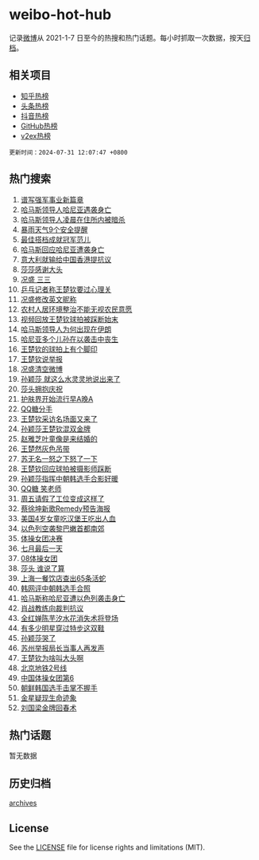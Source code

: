 # weibo-hot-hub

记录[微博](https://www.weibo.com)从 2021-1-7 日至今的热搜和热门话题。每小时抓取一次数据，按天[归档](archives)。

## 相关项目

- [知乎热榜](https://github.com/lonnyzhang423/zhihu-hot-hub)
- [头条热榜](https://github.com/lonnyzhang423/toutiao-hot-hub)
- [抖音热榜](https://github.com/lonnyzhang423/douyin-hot-hub)
- [GitHub热榜](https://github.com/lonnyzhang423/github-hot-hub)
- [v2ex热榜](https://github.com/lonnyzhang423/v2ex-hot-hub)


`更新时间：2024-07-31 12:07:47 +0800`

## 热门搜索

1. [谱写强军事业新篇章](https://m.weibo.cn/search?containerid=100103type%3D1%26t%3D10%26q%3D%23%E8%B0%B1%E5%86%99%E5%BC%BA%E5%86%9B%E4%BA%8B%E4%B8%9A%E6%96%B0%E7%AF%87%E7%AB%A0%23&stream_entry_id=51&isnewpage=1&extparam=seat%3D1%26cate%3D10103%26pos%3D0%26dgr%3D0%26filter_type%3Drealtimehot%26stream_entry_id%3D51%26c_type%3D51%26q%3D%2523%25E8%25B0%25B1%25E5%2586%2599%25E5%25BC%25BA%25E5%2586%259B%25E4%25BA%258B%25E4%25B8%259A%25E6%2596%25B0%25E7%25AF%2587%25E7%25AB%25A0%2523%26display_time%3D1722398866%26pre_seqid%3D1722398866390018318107)
1. [哈马斯领导人哈尼亚遇袭身亡](https://m.weibo.cn/search?containerid=100103type%3D1%26t%3D10%26q%3D%23%E5%93%88%E9%A9%AC%E6%96%AF%E9%A2%86%E5%AF%BC%E4%BA%BA%E5%93%88%E5%B0%BC%E4%BA%9A%E9%81%87%E8%A2%AD%E8%BA%AB%E4%BA%A1%23&stream_entry_id=31&isnewpage=1&extparam=seat%3D1%26cate%3D5001%26pos%3D0%26lcate%3D5001%26flag%3D4%26stream_entry_id%3D31%26q%3D%2523%25E5%2593%2588%25E9%25A9%25AC%25E6%2596%25AF%25E9%25A2%2586%25E5%25AF%25BC%25E4%25BA%25BA%25E5%2593%2588%25E5%25B0%25BC%25E4%25BA%259A%25E9%2581%2587%25E8%25A2%25AD%25E8%25BA%25AB%25E4%25BA%25A1%2523%26dgr%3D0%26filter_type%3Drealtimehot%26band_rank%3D1%26c_type%3D31%26realpos%3D1%26display_time%3D1722398866%26pre_seqid%3D1722398866390018318107)
1. [哈马斯领导人凌晨在住所内被暗杀](https://m.weibo.cn/search?containerid=100103type%3D1%26t%3D10%26q%3D%23%E5%93%88%E9%A9%AC%E6%96%AF%E9%A2%86%E5%AF%BC%E4%BA%BA%E5%87%8C%E6%99%A8%E5%9C%A8%E4%BD%8F%E6%89%80%E5%86%85%E8%A2%AB%E6%9A%97%E6%9D%80%23&stream_entry_id=31&isnewpage=1&extparam=seat%3D1%26cate%3D5001%26pos%3D1%26lcate%3D5001%26flag%3D1%26stream_entry_id%3D31%26q%3D%2523%25E5%2593%2588%25E9%25A9%25AC%25E6%2596%25AF%25E9%25A2%2586%25E5%25AF%25BC%25E4%25BA%25BA%25E5%2587%258C%25E6%2599%25A8%25E5%259C%25A8%25E4%25BD%258F%25E6%2589%2580%25E5%2586%2585%25E8%25A2%25AB%25E6%259A%2597%25E6%259D%2580%2523%26dgr%3D0%26filter_type%3Drealtimehot%26band_rank%3D2%26c_type%3D31%26realpos%3D2%26display_time%3D1722398866%26pre_seqid%3D1722398866390018318107)
1. [暴雨天气9个安全提醒](https://m.weibo.cn/search?containerid=100103type%3D1%26t%3D10%26q%3D%23%E6%9A%B4%E9%9B%A8%E5%A4%A9%E6%B0%949%E4%B8%AA%E5%AE%89%E5%85%A8%E6%8F%90%E9%86%92%23&stream_entry_id=31&isnewpage=1&extparam=seat%3D1%26cate%3D5001%26pos%3D2%26lcate%3D5001%26flag%3D0%26stream_entry_id%3D31%26q%3D%2523%25E6%259A%25B4%25E9%259B%25A8%25E5%25A4%25A9%25E6%25B0%25949%25E4%25B8%25AA%25E5%25AE%2589%25E5%2585%25A8%25E6%258F%2590%25E9%2586%2592%2523%26dgr%3D0%26filter_type%3Drealtimehot%26band_rank%3D3%26c_type%3D31%26realpos%3D3%26display_time%3D1722398866%26pre_seqid%3D1722398866390018318107)
1. [最佳搭档成就冠军范儿](https://m.weibo.cn/search?containerid=100103type%3D1%26t%3D10%26q%3D%23%E6%9C%80%E4%BD%B3%E6%90%AD%E6%A1%A3%E6%88%90%E5%B0%B1%E5%86%A0%E5%86%9B%E8%8C%83%E5%84%BF%23&stream_entry_id=31&isnewpage=1&extparam=seat%3D1%26topic_ad%3D1%26cate%3D5001%26pos%3D3%26lcate%3D5001%26stream_entry_id%3D31%26q%3D%2523%25E6%259C%2580%25E4%25BD%25B3%25E6%2590%25AD%25E6%25A1%25A3%25E6%2588%2590%25E5%25B0%25B1%25E5%2586%25A0%25E5%2586%259B%25E8%258C%2583%25E5%2584%25BF%2523%26dgr%3D0%26adid%3D248592%26filter_type%3Drealtimehot%26band_rank%3D4%26c_type%3D31%26is_ad_pos%3D1%26display_time%3D1722398866%26pre_seqid%3D1722398866390018318107)
1. [哈马斯回应哈尼亚遭袭身亡](https://m.weibo.cn/search?containerid=100103type%3D1%26t%3D10%26q%3D%23%E5%93%88%E9%A9%AC%E6%96%AF%E5%9B%9E%E5%BA%94%E5%93%88%E5%B0%BC%E4%BA%9A%E9%81%AD%E8%A2%AD%E8%BA%AB%E4%BA%A1%23&stream_entry_id=31&isnewpage=1&extparam=seat%3D1%26cate%3D5001%26pos%3D4%26lcate%3D5001%26flag%3D1%26stream_entry_id%3D31%26q%3D%2523%25E5%2593%2588%25E9%25A9%25AC%25E6%2596%25AF%25E5%259B%259E%25E5%25BA%2594%25E5%2593%2588%25E5%25B0%25BC%25E4%25BA%259A%25E9%2581%25AD%25E8%25A2%25AD%25E8%25BA%25AB%25E4%25BA%25A1%2523%26dgr%3D0%26filter_type%3Drealtimehot%26band_rank%3D4%26c_type%3D31%26realpos%3D4%26display_time%3D1722398866%26pre_seqid%3D1722398866390018318107)
1. [意大利就输给中国香港提抗议](https://m.weibo.cn/search?containerid=100103type%3D1%26t%3D10%26q%3D%23%E6%84%8F%E5%A4%A7%E5%88%A9%E5%B0%B1%E8%BE%93%E7%BB%99%E4%B8%AD%E5%9B%BD%E9%A6%99%E6%B8%AF%E6%8F%90%E6%8A%97%E8%AE%AE%23&stream_entry_id=31&isnewpage=1&extparam=seat%3D1%26cate%3D5001%26pos%3D5%26lcate%3D5001%26flag%3D1%26stream_entry_id%3D31%26q%3D%2523%25E6%2584%258F%25E5%25A4%25A7%25E5%2588%25A9%25E5%25B0%25B1%25E8%25BE%2593%25E7%25BB%2599%25E4%25B8%25AD%25E5%259B%25BD%25E9%25A6%2599%25E6%25B8%25AF%25E6%258F%2590%25E6%258A%2597%25E8%25AE%25AE%2523%26dgr%3D0%26filter_type%3Drealtimehot%26band_rank%3D5%26c_type%3D31%26realpos%3D5%26display_time%3D1722398866%26pre_seqid%3D1722398866390018318107)
1. [莎莎感谢大头](https://m.weibo.cn/search?containerid=100103type%3D1%26t%3D10%26q%3D%23%E8%8E%8E%E8%8E%8E%E6%84%9F%E8%B0%A2%E5%A4%A7%E5%A4%B4%23&stream_entry_id=31&isnewpage=1&extparam=seat%3D1%26cate%3D5001%26pos%3D6%26lcate%3D5001%26flag%3D16%26stream_entry_id%3D31%26q%3D%2523%25E8%258E%258E%25E8%258E%258E%25E6%2584%259F%25E8%25B0%25A2%25E5%25A4%25A7%25E5%25A4%25B4%2523%26dgr%3D0%26filter_type%3Drealtimehot%26band_rank%3D6%26c_type%3D31%26realpos%3D6%26display_time%3D1722398866%26pre_seqid%3D1722398866390018318107)
1. [况盛 三三](https://m.weibo.cn/search?containerid=100103type%3D1%26t%3D10%26q%3D%E5%86%B5%E7%9B%9B+%E4%B8%89%E4%B8%89&stream_entry_id=31&isnewpage=1&extparam=seat%3D1%26cate%3D5001%26pos%3D7%26lcate%3D5001%26flag%3D2%26stream_entry_id%3D31%26q%3D%25E5%2586%25B5%25E7%259B%259B%2520%25E4%25B8%2589%25E4%25B8%2589%26dgr%3D0%26filter_type%3Drealtimehot%26band_rank%3D7%26c_type%3D31%26realpos%3D7%26display_time%3D1722398866%26pre_seqid%3D1722398866390018318107)
1. [乒乓记者称王楚钦要过心理关](https://m.weibo.cn/search?containerid=100103type%3D1%26t%3D10%26q%3D%23%E4%B9%92%E4%B9%93%E8%AE%B0%E8%80%85%E7%A7%B0%E7%8E%8B%E6%A5%9A%E9%92%A6%E8%A6%81%E8%BF%87%E5%BF%83%E7%90%86%E5%85%B3%23&stream_entry_id=31&isnewpage=1&extparam=seat%3D1%26cate%3D5001%26pos%3D8%26lcate%3D5001%26flag%3D2%26stream_entry_id%3D31%26q%3D%2523%25E4%25B9%2592%25E4%25B9%2593%25E8%25AE%25B0%25E8%2580%2585%25E7%25A7%25B0%25E7%258E%258B%25E6%25A5%259A%25E9%2592%25A6%25E8%25A6%2581%25E8%25BF%2587%25E5%25BF%2583%25E7%2590%2586%25E5%2585%25B3%2523%26dgr%3D0%26filter_type%3Drealtimehot%26band_rank%3D8%26c_type%3D31%26realpos%3D8%26display_time%3D1722398866%26pre_seqid%3D1722398866390018318107)
1. [况盛修改英文昵称](https://m.weibo.cn/search?containerid=100103type%3D1%26t%3D10%26q%3D%23%E5%86%B5%E7%9B%9B%E4%BF%AE%E6%94%B9%E8%8B%B1%E6%96%87%E6%98%B5%E7%A7%B0%23&stream_entry_id=31&isnewpage=1&extparam=seat%3D1%26cate%3D5001%26pos%3D9%26lcate%3D5001%26flag%3D0%26stream_entry_id%3D31%26q%3D%2523%25E5%2586%25B5%25E7%259B%259B%25E4%25BF%25AE%25E6%2594%25B9%25E8%258B%25B1%25E6%2596%2587%25E6%2598%25B5%25E7%25A7%25B0%2523%26dgr%3D0%26filter_type%3Drealtimehot%26band_rank%3D9%26c_type%3D31%26realpos%3D9%26display_time%3D1722398866%26pre_seqid%3D1722398866390018318107)
1. [农村人居环境整治不能无视农民意愿](https://m.weibo.cn/search?containerid=100103type%3D1%26t%3D10%26q%3D%23%E5%86%9C%E6%9D%91%E4%BA%BA%E5%B1%85%E7%8E%AF%E5%A2%83%E6%95%B4%E6%B2%BB%E4%B8%8D%E8%83%BD%E6%97%A0%E8%A7%86%E5%86%9C%E6%B0%91%E6%84%8F%E6%84%BF%23&stream_entry_id=31&isnewpage=1&extparam=seat%3D1%26cate%3D5001%26pos%3D10%26lcate%3D5001%26flag%3D1%26stream_entry_id%3D31%26q%3D%2523%25E5%2586%259C%25E6%259D%2591%25E4%25BA%25BA%25E5%25B1%2585%25E7%258E%25AF%25E5%25A2%2583%25E6%2595%25B4%25E6%25B2%25BB%25E4%25B8%258D%25E8%2583%25BD%25E6%2597%25A0%25E8%25A7%2586%25E5%2586%259C%25E6%25B0%2591%25E6%2584%258F%25E6%2584%25BF%2523%26dgr%3D0%26filter_type%3Drealtimehot%26band_rank%3D10%26c_type%3D31%26realpos%3D10%26display_time%3D1722398866%26pre_seqid%3D1722398866390018318107)
1. [视频回放王楚钦球拍被踩断始末](https://m.weibo.cn/search?containerid=100103type%3D1%26t%3D10%26q%3D%23%E8%A7%86%E9%A2%91%E5%9B%9E%E6%94%BE%E7%8E%8B%E6%A5%9A%E9%92%A6%E7%90%83%E6%8B%8D%E8%A2%AB%E8%B8%A9%E6%96%AD%E5%A7%8B%E6%9C%AB%23&stream_entry_id=31&isnewpage=1&extparam=seat%3D1%26cate%3D5001%26pos%3D11%26lcate%3D5001%26flag%3D2%26stream_entry_id%3D31%26q%3D%2523%25E8%25A7%2586%25E9%25A2%2591%25E5%259B%259E%25E6%2594%25BE%25E7%258E%258B%25E6%25A5%259A%25E9%2592%25A6%25E7%2590%2583%25E6%258B%258D%25E8%25A2%25AB%25E8%25B8%25A9%25E6%2596%25AD%25E5%25A7%258B%25E6%259C%25AB%2523%26dgr%3D0%26filter_type%3Drealtimehot%26band_rank%3D11%26c_type%3D31%26realpos%3D11%26display_time%3D1722398866%26pre_seqid%3D1722398866390018318107)
1. [哈马斯领导人为何出现在伊朗](https://m.weibo.cn/search?containerid=100103type%3D1%26t%3D10%26q%3D%23%E5%93%88%E9%A9%AC%E6%96%AF%E9%A2%86%E5%AF%BC%E4%BA%BA%E4%B8%BA%E4%BD%95%E5%87%BA%E7%8E%B0%E5%9C%A8%E4%BC%8A%E6%9C%97%23&stream_entry_id=31&isnewpage=1&extparam=seat%3D1%26cate%3D5001%26pos%3D12%26lcate%3D5001%26flag%3D1%26stream_entry_id%3D31%26q%3D%2523%25E5%2593%2588%25E9%25A9%25AC%25E6%2596%25AF%25E9%25A2%2586%25E5%25AF%25BC%25E4%25BA%25BA%25E4%25B8%25BA%25E4%25BD%2595%25E5%2587%25BA%25E7%258E%25B0%25E5%259C%25A8%25E4%25BC%258A%25E6%259C%2597%2523%26dgr%3D0%26filter_type%3Drealtimehot%26band_rank%3D12%26c_type%3D31%26realpos%3D12%26display_time%3D1722398866%26pre_seqid%3D1722398866390018318107)
1. [哈尼亚多个儿孙在以袭击中丧生](https://m.weibo.cn/search?containerid=100103type%3D1%26t%3D10%26q%3D%23%E5%93%88%E5%B0%BC%E4%BA%9A%E5%A4%9A%E4%B8%AA%E5%84%BF%E5%AD%99%E5%9C%A8%E4%BB%A5%E8%A2%AD%E5%87%BB%E4%B8%AD%E4%B8%A7%E7%94%9F%23&stream_entry_id=31&isnewpage=1&extparam=seat%3D1%26cate%3D5001%26pos%3D13%26lcate%3D5001%26flag%3D1%26stream_entry_id%3D31%26q%3D%2523%25E5%2593%2588%25E5%25B0%25BC%25E4%25BA%259A%25E5%25A4%259A%25E4%25B8%25AA%25E5%2584%25BF%25E5%25AD%2599%25E5%259C%25A8%25E4%25BB%25A5%25E8%25A2%25AD%25E5%2587%25BB%25E4%25B8%25AD%25E4%25B8%25A7%25E7%2594%259F%2523%26dgr%3D0%26filter_type%3Drealtimehot%26band_rank%3D13%26c_type%3D31%26realpos%3D13%26display_time%3D1722398866%26pre_seqid%3D1722398866390018318107)
1. [王楚钦的球拍上有个脚印](https://m.weibo.cn/search?containerid=100103type%3D1%26t%3D10%26q%3D%23%E7%8E%8B%E6%A5%9A%E9%92%A6%E7%9A%84%E7%90%83%E6%8B%8D%E4%B8%8A%E6%9C%89%E4%B8%AA%E8%84%9A%E5%8D%B0%23&stream_entry_id=31&isnewpage=1&extparam=seat%3D1%26cate%3D5001%26pos%3D14%26lcate%3D5001%26flag%3D2%26stream_entry_id%3D31%26q%3D%2523%25E7%258E%258B%25E6%25A5%259A%25E9%2592%25A6%25E7%259A%2584%25E7%2590%2583%25E6%258B%258D%25E4%25B8%258A%25E6%259C%2589%25E4%25B8%25AA%25E8%2584%259A%25E5%258D%25B0%2523%26dgr%3D0%26filter_type%3Drealtimehot%26band_rank%3D14%26c_type%3D31%26realpos%3D14%26display_time%3D1722398866%26pre_seqid%3D1722398866390018318107)
1. [王楚钦说举报](https://m.weibo.cn/search?containerid=100103type%3D1%26t%3D10%26q%3D%23%E7%8E%8B%E6%A5%9A%E9%92%A6%E8%AF%B4%E4%B8%BE%E6%8A%A5%23&stream_entry_id=31&isnewpage=1&extparam=seat%3D1%26cate%3D5001%26pos%3D15%26lcate%3D5001%26flag%3D0%26stream_entry_id%3D31%26q%3D%2523%25E7%258E%258B%25E6%25A5%259A%25E9%2592%25A6%25E8%25AF%25B4%25E4%25B8%25BE%25E6%258A%25A5%2523%26dgr%3D0%26filter_type%3Drealtimehot%26band_rank%3D15%26c_type%3D31%26realpos%3D15%26display_time%3D1722398866%26pre_seqid%3D1722398866390018318107)
1. [况盛清空微博](https://m.weibo.cn/search?containerid=100103type%3D1%26t%3D10%26q%3D%23%E5%86%B5%E7%9B%9B%E6%B8%85%E7%A9%BA%E5%BE%AE%E5%8D%9A%23&stream_entry_id=31&isnewpage=1&extparam=seat%3D1%26cate%3D5001%26pos%3D16%26lcate%3D5001%26flag%3D2%26stream_entry_id%3D31%26q%3D%2523%25E5%2586%25B5%25E7%259B%259B%25E6%25B8%2585%25E7%25A9%25BA%25E5%25BE%25AE%25E5%258D%259A%2523%26dgr%3D0%26filter_type%3Drealtimehot%26band_rank%3D16%26c_type%3D31%26realpos%3D16%26display_time%3D1722398866%26pre_seqid%3D1722398866390018318107)
1. [孙颖莎 就这么水灵灵地说出来了](https://m.weibo.cn/search?containerid=100103type%3D1%26t%3D10%26q%3D%E5%AD%99%E9%A2%96%E8%8E%8E+%E5%B0%B1%E8%BF%99%E4%B9%88%E6%B0%B4%E7%81%B5%E7%81%B5%E5%9C%B0%E8%AF%B4%E5%87%BA%E6%9D%A5%E4%BA%86&stream_entry_id=31&isnewpage=1&extparam=seat%3D1%26cate%3D5001%26pos%3D17%26lcate%3D5001%26flag%3D2%26stream_entry_id%3D31%26q%3D%25E5%25AD%2599%25E9%25A2%2596%25E8%258E%258E%2520%25E5%25B0%25B1%25E8%25BF%2599%25E4%25B9%2588%25E6%25B0%25B4%25E7%2581%25B5%25E7%2581%25B5%25E5%259C%25B0%25E8%25AF%25B4%25E5%2587%25BA%25E6%259D%25A5%25E4%25BA%2586%26dgr%3D0%26filter_type%3Drealtimehot%26band_rank%3D17%26c_type%3D31%26realpos%3D17%26display_time%3D1722398866%26pre_seqid%3D1722398866390018318107)
1. [莎头拥抱庆祝](https://m.weibo.cn/search?containerid=100103type%3D1%26t%3D10%26q%3D%E8%8E%8E%E5%A4%B4%E6%8B%A5%E6%8A%B1%E5%BA%86%E7%A5%9D&stream_entry_id=31&isnewpage=1&extparam=seat%3D1%26cate%3D5001%26pos%3D18%26lcate%3D5001%26flag%3D0%26stream_entry_id%3D31%26q%3D%25E8%258E%258E%25E5%25A4%25B4%25E6%258B%25A5%25E6%258A%25B1%25E5%25BA%2586%25E7%25A5%259D%26dgr%3D0%26filter_type%3Drealtimehot%26band_rank%3D18%26c_type%3D31%26realpos%3D18%26display_time%3D1722398866%26pre_seqid%3D1722398866390018318107)
1. [护肤界开始流行早A晚A](https://m.weibo.cn/search?containerid=100103type%3D1%26t%3D10%26q%3D%23%E6%8A%A4%E8%82%A4%E7%95%8C%E5%BC%80%E5%A7%8B%E6%B5%81%E8%A1%8C%E6%97%A9A%E6%99%9AA%23&stream_entry_id=31&isnewpage=1&extparam=seat%3D1%26cate%3D5001%26pos%3D19%26lcate%3D5001%26flag%3D0%26stream_entry_id%3D31%26q%3D%2523%25E6%258A%25A4%25E8%2582%25A4%25E7%2595%258C%25E5%25BC%2580%25E5%25A7%258B%25E6%25B5%2581%25E8%25A1%258C%25E6%2597%25A9A%25E6%2599%259AA%2523%26realpos%3D19%26adid%3D247882%26filter_type%3Drealtimehot%26band_rank%3D19%26c_type%3D31%26dgr%3D0%26display_time%3D1722398866%26pre_seqid%3D1722398866390018318107)
1. [QQ糖分手](https://m.weibo.cn/search?containerid=100103type%3D1%26t%3D10%26q%3DQQ%E7%B3%96%E5%88%86%E6%89%8B&stream_entry_id=31&isnewpage=1&extparam=seat%3D1%26cate%3D5001%26pos%3D20%26lcate%3D5001%26flag%3D0%26stream_entry_id%3D31%26q%3DQQ%25E7%25B3%2596%25E5%2588%2586%25E6%2589%258B%26dgr%3D0%26filter_type%3Drealtimehot%26band_rank%3D20%26c_type%3D31%26realpos%3D20%26display_time%3D1722398866%26pre_seqid%3D1722398866390018318107)
1. [王楚钦采访名场面又来了](https://m.weibo.cn/search?containerid=100103type%3D1%26t%3D10%26q%3D%23%E7%8E%8B%E6%A5%9A%E9%92%A6%E9%87%87%E8%AE%BF%E5%90%8D%E5%9C%BA%E9%9D%A2%E5%8F%88%E6%9D%A5%E4%BA%86%23&stream_entry_id=31&isnewpage=1&extparam=seat%3D1%26cate%3D5001%26pos%3D21%26lcate%3D5001%26flag%3D0%26stream_entry_id%3D31%26q%3D%2523%25E7%258E%258B%25E6%25A5%259A%25E9%2592%25A6%25E9%2587%2587%25E8%25AE%25BF%25E5%2590%258D%25E5%259C%25BA%25E9%259D%25A2%25E5%258F%2588%25E6%259D%25A5%25E4%25BA%2586%2523%26dgr%3D0%26filter_type%3Drealtimehot%26band_rank%3D21%26c_type%3D31%26realpos%3D21%26display_time%3D1722398866%26pre_seqid%3D1722398866390018318107)
1. [孙颖莎王楚钦混双金牌](https://m.weibo.cn/search?containerid=100103type%3D1%26t%3D10%26q%3D%23%E5%AD%99%E9%A2%96%E8%8E%8E%E7%8E%8B%E6%A5%9A%E9%92%A6%E6%B7%B7%E5%8F%8C%E9%87%91%E7%89%8C%23&stream_entry_id=31&isnewpage=1&extparam=seat%3D1%26cate%3D5001%26pos%3D22%26lcate%3D5001%26flag%3D0%26stream_entry_id%3D31%26q%3D%2523%25E5%25AD%2599%25E9%25A2%2596%25E8%258E%258E%25E7%258E%258B%25E6%25A5%259A%25E9%2592%25A6%25E6%25B7%25B7%25E5%258F%258C%25E9%2587%2591%25E7%2589%258C%2523%26dgr%3D0%26filter_type%3Drealtimehot%26band_rank%3D22%26c_type%3D31%26realpos%3D22%26display_time%3D1722398866%26pre_seqid%3D1722398866390018318107)
1. [赵雅芝叶童像是来结婚的](https://m.weibo.cn/search?containerid=100103type%3D1%26t%3D10%26q%3D%23%E8%B5%B5%E9%9B%85%E8%8A%9D%E5%8F%B6%E7%AB%A5%E5%83%8F%E6%98%AF%E6%9D%A5%E7%BB%93%E5%A9%9A%E7%9A%84%23&stream_entry_id=31&isnewpage=1&extparam=seat%3D1%26cate%3D5001%26pos%3D23%26lcate%3D5001%26flag%3D1%26stream_entry_id%3D31%26q%3D%2523%25E8%25B5%25B5%25E9%259B%2585%25E8%258A%259D%25E5%258F%25B6%25E7%25AB%25A5%25E5%2583%258F%25E6%2598%25AF%25E6%259D%25A5%25E7%25BB%2593%25E5%25A9%259A%25E7%259A%2584%2523%26dgr%3D0%26filter_type%3Drealtimehot%26band_rank%3D23%26c_type%3D31%26realpos%3D23%26display_time%3D1722398866%26pre_seqid%3D1722398866390018318107)
1. [王楚然灰色吊带](https://m.weibo.cn/search?containerid=100103type%3D1%26t%3D10%26q%3D%23%E7%8E%8B%E6%A5%9A%E7%84%B6%E7%81%B0%E8%89%B2%E5%90%8A%E5%B8%A6%23&stream_entry_id=31&isnewpage=1&extparam=seat%3D1%26cate%3D5001%26pos%3D24%26lcate%3D5001%26flag%3D0%26stream_entry_id%3D31%26q%3D%2523%25E7%258E%258B%25E6%25A5%259A%25E7%2584%25B6%25E7%2581%25B0%25E8%2589%25B2%25E5%2590%258A%25E5%25B8%25A6%2523%26dgr%3D0%26filter_type%3Drealtimehot%26band_rank%3D24%26c_type%3D31%26realpos%3D24%26display_time%3D1722398866%26pre_seqid%3D1722398866390018318107)
1. [苏无名一怒之下怒了一下](https://m.weibo.cn/search?containerid=100103type%3D1%26t%3D10%26q%3D%E8%8B%8F%E6%97%A0%E5%90%8D%E4%B8%80%E6%80%92%E4%B9%8B%E4%B8%8B%E6%80%92%E4%BA%86%E4%B8%80%E4%B8%8B&stream_entry_id=31&isnewpage=1&extparam=seat%3D1%26cate%3D5001%26pos%3D25%26lcate%3D5001%26flag%3D1%26stream_entry_id%3D31%26q%3D%25E8%258B%258F%25E6%2597%25A0%25E5%2590%258D%25E4%25B8%2580%25E6%2580%2592%25E4%25B9%258B%25E4%25B8%258B%25E6%2580%2592%25E4%25BA%2586%25E4%25B8%2580%25E4%25B8%258B%26dgr%3D0%26filter_type%3Drealtimehot%26band_rank%3D25%26c_type%3D31%26realpos%3D25%26display_time%3D1722398866%26pre_seqid%3D1722398866390018318107)
1. [王楚钦回应球拍被摄影师踩断](https://m.weibo.cn/search?containerid=100103type%3D1%26t%3D10%26q%3D%23%E7%8E%8B%E6%A5%9A%E9%92%A6%E5%9B%9E%E5%BA%94%E7%90%83%E6%8B%8D%E8%A2%AB%E6%91%84%E5%BD%B1%E5%B8%88%E8%B8%A9%E6%96%AD%23&stream_entry_id=31&isnewpage=1&extparam=seat%3D1%26cate%3D5001%26pos%3D26%26lcate%3D5001%26flag%3D0%26stream_entry_id%3D31%26q%3D%2523%25E7%258E%258B%25E6%25A5%259A%25E9%2592%25A6%25E5%259B%259E%25E5%25BA%2594%25E7%2590%2583%25E6%258B%258D%25E8%25A2%25AB%25E6%2591%2584%25E5%25BD%25B1%25E5%25B8%2588%25E8%25B8%25A9%25E6%2596%25AD%2523%26dgr%3D0%26filter_type%3Drealtimehot%26band_rank%3D26%26c_type%3D31%26realpos%3D26%26display_time%3D1722398866%26pre_seqid%3D1722398866390018318107)
1. [孙颖莎指挥中朝韩选手合影好暖](https://m.weibo.cn/search?containerid=100103type%3D1%26t%3D10%26q%3D%23%E5%AD%99%E9%A2%96%E8%8E%8E%E6%8C%87%E6%8C%A5%E4%B8%AD%E6%9C%9D%E9%9F%A9%E9%80%89%E6%89%8B%E5%90%88%E5%BD%B1%E5%A5%BD%E6%9A%96%23&stream_entry_id=31&isnewpage=1&extparam=seat%3D1%26cate%3D5001%26pos%3D27%26lcate%3D5001%26flag%3D0%26stream_entry_id%3D31%26q%3D%2523%25E5%25AD%2599%25E9%25A2%2596%25E8%258E%258E%25E6%258C%2587%25E6%258C%25A5%25E4%25B8%25AD%25E6%259C%259D%25E9%259F%25A9%25E9%2580%2589%25E6%2589%258B%25E5%2590%2588%25E5%25BD%25B1%25E5%25A5%25BD%25E6%259A%2596%2523%26dgr%3D0%26filter_type%3Drealtimehot%26band_rank%3D27%26c_type%3D31%26realpos%3D27%26display_time%3D1722398866%26pre_seqid%3D1722398866390018318107)
1. [QQ糖 笑老师](https://m.weibo.cn/search?containerid=100103type%3D1%26t%3D10%26q%3DQQ%E7%B3%96+%E7%AC%91%E8%80%81%E5%B8%88&stream_entry_id=31&isnewpage=1&extparam=seat%3D1%26cate%3D5001%26pos%3D28%26lcate%3D5001%26flag%3D0%26stream_entry_id%3D31%26q%3DQQ%25E7%25B3%2596%2520%25E7%25AC%2591%25E8%2580%2581%25E5%25B8%2588%26dgr%3D0%26filter_type%3Drealtimehot%26band_rank%3D28%26c_type%3D31%26realpos%3D28%26display_time%3D1722398866%26pre_seqid%3D1722398866390018318107)
1. [周五请假了工位变成这样了](https://m.weibo.cn/search?containerid=100103type%3D1%26t%3D10%26q%3D%23%E5%91%A8%E4%BA%94%E8%AF%B7%E5%81%87%E4%BA%86%E5%B7%A5%E4%BD%8D%E5%8F%98%E6%88%90%E8%BF%99%E6%A0%B7%E4%BA%86%23&stream_entry_id=31&isnewpage=1&extparam=seat%3D1%26cate%3D5001%26pos%3D29%26lcate%3D5001%26flag%3D0%26stream_entry_id%3D31%26q%3D%2523%25E5%2591%25A8%25E4%25BA%2594%25E8%25AF%25B7%25E5%2581%2587%25E4%25BA%2586%25E5%25B7%25A5%25E4%25BD%258D%25E5%258F%2598%25E6%2588%2590%25E8%25BF%2599%25E6%25A0%25B7%25E4%25BA%2586%2523%26dgr%3D0%26filter_type%3Drealtimehot%26band_rank%3D29%26c_type%3D31%26realpos%3D29%26display_time%3D1722398866%26pre_seqid%3D1722398866390018318107)
1. [蔡徐坤新歌Remedy预告海报](https://m.weibo.cn/search?containerid=100103type%3D1%26t%3D10%26q%3D%23%E8%94%A1%E5%BE%90%E5%9D%A4%E6%96%B0%E6%AD%8CRemedy%E9%A2%84%E5%91%8A%E6%B5%B7%E6%8A%A5%23&stream_entry_id=31&isnewpage=1&extparam=seat%3D1%26cate%3D5001%26pos%3D30%26lcate%3D5001%26flag%3D0%26stream_entry_id%3D31%26q%3D%2523%25E8%2594%25A1%25E5%25BE%2590%25E5%259D%25A4%25E6%2596%25B0%25E6%25AD%258CRemedy%25E9%25A2%2584%25E5%2591%258A%25E6%25B5%25B7%25E6%258A%25A5%2523%26dgr%3D0%26filter_type%3Drealtimehot%26band_rank%3D30%26c_type%3D31%26realpos%3D30%26display_time%3D1722398866%26pre_seqid%3D1722398866390018318107)
1. [美国4岁女童吃汉堡王吃出人血](https://m.weibo.cn/search?containerid=100103type%3D1%26t%3D10%26q%3D%23%E7%BE%8E%E5%9B%BD4%E5%B2%81%E5%A5%B3%E7%AB%A5%E5%90%83%E6%B1%89%E5%A0%A1%E7%8E%8B%E5%90%83%E5%87%BA%E4%BA%BA%E8%A1%80%23&stream_entry_id=31&isnewpage=1&extparam=seat%3D1%26cate%3D5001%26pos%3D31%26lcate%3D5001%26flag%3D0%26stream_entry_id%3D31%26q%3D%2523%25E7%25BE%258E%25E5%259B%25BD4%25E5%25B2%2581%25E5%25A5%25B3%25E7%25AB%25A5%25E5%2590%2583%25E6%25B1%2589%25E5%25A0%25A1%25E7%258E%258B%25E5%2590%2583%25E5%2587%25BA%25E4%25BA%25BA%25E8%25A1%2580%2523%26dgr%3D0%26filter_type%3Drealtimehot%26band_rank%3D31%26c_type%3D31%26realpos%3D31%26display_time%3D1722398866%26pre_seqid%3D1722398866390018318107)
1. [以色列空袭黎巴嫩首都南郊](https://m.weibo.cn/search?containerid=100103type%3D1%26t%3D10%26q%3D%23%E4%BB%A5%E8%89%B2%E5%88%97%E7%A9%BA%E8%A2%AD%E9%BB%8E%E5%B7%B4%E5%AB%A9%E9%A6%96%E9%83%BD%E5%8D%97%E9%83%8A%23&stream_entry_id=31&isnewpage=1&extparam=seat%3D1%26cate%3D5001%26pos%3D32%26lcate%3D5001%26flag%3D1%26stream_entry_id%3D31%26q%3D%2523%25E4%25BB%25A5%25E8%2589%25B2%25E5%2588%2597%25E7%25A9%25BA%25E8%25A2%25AD%25E9%25BB%258E%25E5%25B7%25B4%25E5%25AB%25A9%25E9%25A6%2596%25E9%2583%25BD%25E5%258D%2597%25E9%2583%258A%2523%26dgr%3D0%26filter_type%3Drealtimehot%26band_rank%3D32%26c_type%3D31%26realpos%3D32%26display_time%3D1722398866%26pre_seqid%3D1722398866390018318107)
1. [体操女团决赛](https://m.weibo.cn/search?containerid=100103type%3D1%26t%3D10%26q%3D%23%E4%BD%93%E6%93%8D%E5%A5%B3%E5%9B%A2%E5%86%B3%E8%B5%9B%23&stream_entry_id=31&isnewpage=1&extparam=seat%3D1%26cate%3D5001%26pos%3D33%26lcate%3D5001%26flag%3D0%26stream_entry_id%3D31%26q%3D%2523%25E4%25BD%2593%25E6%2593%258D%25E5%25A5%25B3%25E5%259B%25A2%25E5%2586%25B3%25E8%25B5%259B%2523%26dgr%3D0%26filter_type%3Drealtimehot%26band_rank%3D33%26c_type%3D31%26realpos%3D33%26display_time%3D1722398866%26pre_seqid%3D1722398866390018318107)
1. [七月最后一天](https://m.weibo.cn/search?containerid=100103type%3D1%26t%3D10%26q%3D%23%E4%B8%83%E6%9C%88%E6%9C%80%E5%90%8E%E4%B8%80%E5%A4%A9%23&stream_entry_id=31&isnewpage=1&extparam=seat%3D1%26cate%3D5001%26pos%3D34%26lcate%3D5001%26flag%3D0%26stream_entry_id%3D31%26q%3D%2523%25E4%25B8%2583%25E6%259C%2588%25E6%259C%2580%25E5%2590%258E%25E4%25B8%2580%25E5%25A4%25A9%2523%26dgr%3D0%26filter_type%3Drealtimehot%26band_rank%3D34%26c_type%3D31%26realpos%3D34%26display_time%3D1722398866%26pre_seqid%3D1722398866390018318107)
1. [08体操女团](https://m.weibo.cn/search?containerid=100103type%3D1%26t%3D10%26q%3D%2308%E4%BD%93%E6%93%8D%E5%A5%B3%E5%9B%A2%23&stream_entry_id=31&isnewpage=1&extparam=seat%3D1%26cate%3D5001%26pos%3D35%26lcate%3D5001%26flag%3D0%26stream_entry_id%3D31%26q%3D%252308%25E4%25BD%2593%25E6%2593%258D%25E5%25A5%25B3%25E5%259B%25A2%2523%26dgr%3D0%26filter_type%3Drealtimehot%26band_rank%3D35%26c_type%3D31%26realpos%3D35%26display_time%3D1722398866%26pre_seqid%3D1722398866390018318107)
1. [莎头 谁说了算](https://m.weibo.cn/search?containerid=100103type%3D1%26t%3D10%26q%3D%E8%8E%8E%E5%A4%B4+%E8%B0%81%E8%AF%B4%E4%BA%86%E7%AE%97&stream_entry_id=31&isnewpage=1&extparam=seat%3D1%26cate%3D5001%26pos%3D36%26lcate%3D5001%26flag%3D1%26stream_entry_id%3D31%26q%3D%25E8%258E%258E%25E5%25A4%25B4%2520%25E8%25B0%2581%25E8%25AF%25B4%25E4%25BA%2586%25E7%25AE%2597%26dgr%3D0%26filter_type%3Drealtimehot%26band_rank%3D36%26c_type%3D31%26realpos%3D36%26display_time%3D1722398866%26pre_seqid%3D1722398866390018318107)
1. [上海一餐饮店查出65条活蛇](https://m.weibo.cn/search?containerid=100103type%3D1%26t%3D10%26q%3D%23%E4%B8%8A%E6%B5%B7%E4%B8%80%E9%A4%90%E9%A5%AE%E5%BA%97%E6%9F%A5%E5%87%BA65%E6%9D%A1%E6%B4%BB%E8%9B%87%23&stream_entry_id=31&isnewpage=1&extparam=seat%3D1%26cate%3D5001%26pos%3D37%26lcate%3D5001%26flag%3D0%26stream_entry_id%3D31%26q%3D%2523%25E4%25B8%258A%25E6%25B5%25B7%25E4%25B8%2580%25E9%25A4%2590%25E9%25A5%25AE%25E5%25BA%2597%25E6%259F%25A5%25E5%2587%25BA65%25E6%259D%25A1%25E6%25B4%25BB%25E8%259B%2587%2523%26dgr%3D0%26filter_type%3Drealtimehot%26band_rank%3D37%26c_type%3D31%26realpos%3D37%26display_time%3D1722398866%26pre_seqid%3D1722398866390018318107)
1. [韩网评中朝韩选手合照](https://m.weibo.cn/search?containerid=100103type%3D1%26t%3D10%26q%3D%E9%9F%A9%E7%BD%91%E8%AF%84%E4%B8%AD%E6%9C%9D%E9%9F%A9%E9%80%89%E6%89%8B%E5%90%88%E7%85%A7&stream_entry_id=31&isnewpage=1&extparam=seat%3D1%26cate%3D5001%26pos%3D38%26lcate%3D5001%26flag%3D0%26stream_entry_id%3D31%26q%3D%25E9%259F%25A9%25E7%25BD%2591%25E8%25AF%2584%25E4%25B8%25AD%25E6%259C%259D%25E9%259F%25A9%25E9%2580%2589%25E6%2589%258B%25E5%2590%2588%25E7%2585%25A7%26dgr%3D0%26filter_type%3Drealtimehot%26band_rank%3D38%26c_type%3D31%26realpos%3D38%26display_time%3D1722398866%26pre_seqid%3D1722398866390018318107)
1. [哈马斯称哈尼亚遭以色列袭击身亡](https://m.weibo.cn/search?containerid=100103type%3D1%26t%3D10%26q%3D%23%E5%93%88%E9%A9%AC%E6%96%AF%E7%A7%B0%E5%93%88%E5%B0%BC%E4%BA%9A%E9%81%AD%E4%BB%A5%E8%89%B2%E5%88%97%E8%A2%AD%E5%87%BB%E8%BA%AB%E4%BA%A1%23&stream_entry_id=31&isnewpage=1&extparam=seat%3D1%26cate%3D5001%26pos%3D39%26lcate%3D5001%26flag%3D1%26stream_entry_id%3D31%26q%3D%2523%25E5%2593%2588%25E9%25A9%25AC%25E6%2596%25AF%25E7%25A7%25B0%25E5%2593%2588%25E5%25B0%25BC%25E4%25BA%259A%25E9%2581%25AD%25E4%25BB%25A5%25E8%2589%25B2%25E5%2588%2597%25E8%25A2%25AD%25E5%2587%25BB%25E8%25BA%25AB%25E4%25BA%25A1%2523%26dgr%3D0%26filter_type%3Drealtimehot%26band_rank%3D39%26c_type%3D31%26realpos%3D39%26display_time%3D1722398866%26pre_seqid%3D1722398866390018318107)
1. [肖战教练向裁判抗议](https://m.weibo.cn/search?containerid=100103type%3D1%26t%3D10%26q%3D%23%E8%82%96%E6%88%98%E6%95%99%E7%BB%83%E5%90%91%E8%A3%81%E5%88%A4%E6%8A%97%E8%AE%AE%23&stream_entry_id=31&isnewpage=1&extparam=seat%3D1%26cate%3D5001%26pos%3D40%26lcate%3D5001%26flag%3D0%26stream_entry_id%3D31%26q%3D%2523%25E8%2582%2596%25E6%2588%2598%25E6%2595%2599%25E7%25BB%2583%25E5%2590%2591%25E8%25A3%2581%25E5%2588%25A4%25E6%258A%2597%25E8%25AE%25AE%2523%26dgr%3D0%26filter_type%3Drealtimehot%26band_rank%3D40%26c_type%3D31%26realpos%3D40%26display_time%3D1722398866%26pre_seqid%3D1722398866390018318107)
1. [全红婵陈芋汐水花消失术将登场](https://m.weibo.cn/search?containerid=100103type%3D1%26t%3D10%26q%3D%23%E5%85%A8%E7%BA%A2%E5%A9%B5%E9%99%88%E8%8A%8B%E6%B1%90%E6%B0%B4%E8%8A%B1%E6%B6%88%E5%A4%B1%E6%9C%AF%E5%B0%86%E7%99%BB%E5%9C%BA%23&stream_entry_id=31&isnewpage=1&extparam=seat%3D1%26cate%3D5001%26pos%3D41%26lcate%3D5001%26flag%3D0%26stream_entry_id%3D31%26q%3D%2523%25E5%2585%25A8%25E7%25BA%25A2%25E5%25A9%25B5%25E9%2599%2588%25E8%258A%258B%25E6%25B1%2590%25E6%25B0%25B4%25E8%258A%25B1%25E6%25B6%2588%25E5%25A4%25B1%25E6%259C%25AF%25E5%25B0%2586%25E7%2599%25BB%25E5%259C%25BA%2523%26dgr%3D0%26filter_type%3Drealtimehot%26band_rank%3D41%26c_type%3D31%26realpos%3D41%26display_time%3D1722398866%26pre_seqid%3D1722398866390018318107)
1. [有多少明星穿过特步这双鞋](https://m.weibo.cn/search?containerid=100103type%3D1%26t%3D10%26q%3D%E6%9C%89%E5%A4%9A%E5%B0%91%E6%98%8E%E6%98%9F%E7%A9%BF%E8%BF%87%E7%89%B9%E6%AD%A5%E8%BF%99%E5%8F%8C%E9%9E%8B&stream_entry_id=31&isnewpage=1&extparam=seat%3D1%26cate%3D5001%26pos%3D42%26lcate%3D5001%26flag%3D0%26stream_entry_id%3D31%26q%3D%25E6%259C%2589%25E5%25A4%259A%25E5%25B0%2591%25E6%2598%258E%25E6%2598%259F%25E7%25A9%25BF%25E8%25BF%2587%25E7%2589%25B9%25E6%25AD%25A5%25E8%25BF%2599%25E5%258F%258C%25E9%259E%258B%26realpos%3D42%26adid%3D248697%26filter_type%3Drealtimehot%26band_rank%3D42%26c_type%3D31%26dgr%3D0%26display_time%3D1722398866%26pre_seqid%3D1722398866390018318107)
1. [孙颖莎哭了](https://m.weibo.cn/search?containerid=100103type%3D1%26t%3D10%26q%3D%23%E5%AD%99%E9%A2%96%E8%8E%8E%E5%93%AD%E4%BA%86%23&stream_entry_id=31&isnewpage=1&extparam=seat%3D1%26cate%3D5001%26pos%3D43%26lcate%3D5001%26flag%3D0%26stream_entry_id%3D31%26q%3D%2523%25E5%25AD%2599%25E9%25A2%2596%25E8%258E%258E%25E5%2593%25AD%25E4%25BA%2586%2523%26dgr%3D0%26filter_type%3Drealtimehot%26band_rank%3D43%26c_type%3D31%26realpos%3D43%26display_time%3D1722398866%26pre_seqid%3D1722398866390018318107)
1. [苏州举报局长当事人再发声](https://m.weibo.cn/search?containerid=100103type%3D1%26t%3D10%26q%3D%23%E8%8B%8F%E5%B7%9E%E4%B8%BE%E6%8A%A5%E5%B1%80%E9%95%BF%E5%BD%93%E4%BA%8B%E4%BA%BA%E5%86%8D%E5%8F%91%E5%A3%B0%23&stream_entry_id=31&isnewpage=1&extparam=seat%3D1%26cate%3D5001%26pos%3D44%26lcate%3D5001%26flag%3D0%26stream_entry_id%3D31%26q%3D%2523%25E8%258B%258F%25E5%25B7%259E%25E4%25B8%25BE%25E6%258A%25A5%25E5%25B1%2580%25E9%2595%25BF%25E5%25BD%2593%25E4%25BA%258B%25E4%25BA%25BA%25E5%2586%258D%25E5%258F%2591%25E5%25A3%25B0%2523%26dgr%3D0%26filter_type%3Drealtimehot%26band_rank%3D44%26c_type%3D31%26realpos%3D44%26display_time%3D1722398866%26pre_seqid%3D1722398866390018318107)
1. [王楚钦为啥叫大头啊](https://m.weibo.cn/search?containerid=100103type%3D1%26t%3D10%26q%3D%23%E7%8E%8B%E6%A5%9A%E9%92%A6%E4%B8%BA%E5%95%A5%E5%8F%AB%E5%A4%A7%E5%A4%B4%E5%95%8A%23&stream_entry_id=31&isnewpage=1&extparam=seat%3D1%26cate%3D5001%26pos%3D45%26lcate%3D5001%26flag%3D1%26stream_entry_id%3D31%26q%3D%2523%25E7%258E%258B%25E6%25A5%259A%25E9%2592%25A6%25E4%25B8%25BA%25E5%2595%25A5%25E5%258F%25AB%25E5%25A4%25A7%25E5%25A4%25B4%25E5%2595%258A%2523%26dgr%3D0%26filter_type%3Drealtimehot%26band_rank%3D45%26c_type%3D31%26realpos%3D45%26display_time%3D1722398866%26pre_seqid%3D1722398866390018318107)
1. [北京地铁2号线](https://m.weibo.cn/search?containerid=100103type%3D1%26t%3D10%26q%3D%E5%8C%97%E4%BA%AC%E5%9C%B0%E9%93%812%E5%8F%B7%E7%BA%BF&stream_entry_id=31&isnewpage=1&extparam=seat%3D1%26cate%3D5001%26pos%3D46%26lcate%3D5001%26flag%3D1%26stream_entry_id%3D31%26q%3D%25E5%258C%2597%25E4%25BA%25AC%25E5%259C%25B0%25E9%2593%25812%25E5%258F%25B7%25E7%25BA%25BF%26dgr%3D0%26filter_type%3Drealtimehot%26band_rank%3D46%26c_type%3D31%26realpos%3D46%26display_time%3D1722398866%26pre_seqid%3D1722398866390018318107)
1. [中国体操女团第6](https://m.weibo.cn/search?containerid=100103type%3D1%26t%3D10%26q%3D%23%E4%B8%AD%E5%9B%BD%E4%BD%93%E6%93%8D%E5%A5%B3%E5%9B%A2%E7%AC%AC6%23&stream_entry_id=31&isnewpage=1&extparam=seat%3D1%26cate%3D5001%26pos%3D47%26lcate%3D5001%26flag%3D0%26stream_entry_id%3D31%26q%3D%2523%25E4%25B8%25AD%25E5%259B%25BD%25E4%25BD%2593%25E6%2593%258D%25E5%25A5%25B3%25E5%259B%25A2%25E7%25AC%25AC6%2523%26dgr%3D0%26filter_type%3Drealtimehot%26band_rank%3D47%26c_type%3D31%26realpos%3D47%26display_time%3D1722398866%26pre_seqid%3D1722398866390018318107)
1. [朝鲜韩国选手击掌不握手](https://m.weibo.cn/search?containerid=100103type%3D1%26t%3D10%26q%3D%23%E6%9C%9D%E9%B2%9C%E9%9F%A9%E5%9B%BD%E9%80%89%E6%89%8B%E5%87%BB%E6%8E%8C%E4%B8%8D%E6%8F%A1%E6%89%8B%23&stream_entry_id=31&isnewpage=1&extparam=seat%3D1%26cate%3D5001%26pos%3D48%26lcate%3D5001%26flag%3D0%26stream_entry_id%3D31%26q%3D%2523%25E6%259C%259D%25E9%25B2%259C%25E9%259F%25A9%25E5%259B%25BD%25E9%2580%2589%25E6%2589%258B%25E5%2587%25BB%25E6%258E%258C%25E4%25B8%258D%25E6%258F%25A1%25E6%2589%258B%2523%26dgr%3D0%26filter_type%3Drealtimehot%26band_rank%3D48%26c_type%3D31%26realpos%3D48%26display_time%3D1722398866%26pre_seqid%3D1722398866390018318107)
1. [金星疑现生命迹象](https://m.weibo.cn/search?containerid=100103type%3D1%26t%3D10%26q%3D%23%E9%87%91%E6%98%9F%E7%96%91%E7%8E%B0%E7%94%9F%E5%91%BD%E8%BF%B9%E8%B1%A1%23&stream_entry_id=31&isnewpage=1&extparam=seat%3D1%26cate%3D5001%26pos%3D49%26lcate%3D5001%26flag%3D0%26stream_entry_id%3D31%26q%3D%2523%25E9%2587%2591%25E6%2598%259F%25E7%2596%2591%25E7%258E%25B0%25E7%2594%259F%25E5%2591%25BD%25E8%25BF%25B9%25E8%25B1%25A1%2523%26dgr%3D0%26filter_type%3Drealtimehot%26band_rank%3D49%26c_type%3D31%26realpos%3D49%26display_time%3D1722398866%26pre_seqid%3D1722398866390018318107)
1. [刘国梁金牌回春术](https://m.weibo.cn/search?containerid=100103type%3D1%26t%3D10%26q%3D%23%E5%88%98%E5%9B%BD%E6%A2%81%E9%87%91%E7%89%8C%E5%9B%9E%E6%98%A5%E6%9C%AF%23&stream_entry_id=31&isnewpage=1&extparam=seat%3D1%26cate%3D5001%26pos%3D50%26lcate%3D5001%26flag%3D1%26stream_entry_id%3D31%26q%3D%2523%25E5%2588%2598%25E5%259B%25BD%25E6%25A2%2581%25E9%2587%2591%25E7%2589%258C%25E5%259B%259E%25E6%2598%25A5%25E6%259C%25AF%2523%26dgr%3D0%26filter_type%3Drealtimehot%26band_rank%3D50%26c_type%3D31%26realpos%3D50%26display_time%3D1722398866%26pre_seqid%3D1722398866390018318107)

## 热门话题

暂无数据

## 历史归档

[archives](archives)

## License

See the [LICENSE](LICENSE) file for license rights and limitations (MIT).
